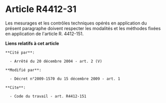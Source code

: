 # Article R4412-31

Les mesurages et les contrôles techniques opérés en application du présent paragraphe doivent respecter les modalités et les
méthodes fixées en application de l'article R. 4412-151.

**Liens relatifs à cet article**

	**Cité par**:

	  - Arrêté du 20 décembre 2004 - art. 2 (V)

	**Modifié par**:

	  - Décret n°2009-1570 du 15 décembre 2009 - art. 1

	**Cite**:

	  - Code du travail - art. R4412-151
